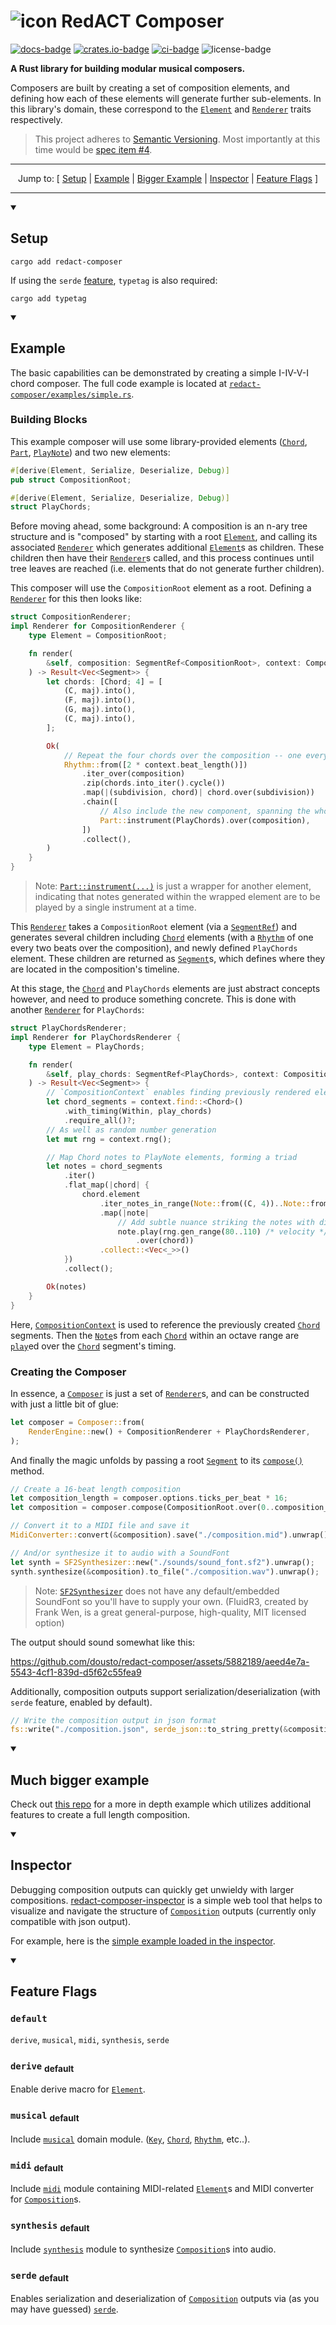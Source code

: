 # ![icon] RedACT Composer

[![docs-badge]][docs-link]
[![crates.io-badge]][crates.io-link]
[![ci-badge]][ci-link]
![license-badge]

**A Rust library for building modular musical composers.**

Composers are built by creating a set of composition elements, and defining how each of these elements will generate
further sub-elements. In this library's domain, these correspond to the
[`Element`](crate::Element) and [`Renderer`](crate::Renderer) traits respectively.

> This project adheres to [Semantic Versioning](https://semver.org/spec/v2.0.0.html). Most importantly at this time
> would be [spec item #4](https://semver.org/spec/v2.0.0.html#spec-item-4).

<hr />
<div align="center">

Jump to: [
[Setup](#setup)
| [Example](#example)
| [Bigger Example](#much-bigger-example)
| [Inspector](#inspector)
| [Feature Flags](#feature-flags)
]
</div>
<hr />

<details open>
<summary>

## Setup
</summary>

```shell
cargo add redact-composer
```

If using the `serde` [feature](#feature-flags), `typetag` is also required:
```shell
cargo add typetag
```
</details>

<details open>
<summary> 

## Example
</summary>

The basic capabilities can be demonstrated by creating a simple I-IV-V-I chord composer. The full code example is
located at
[`redact-composer/examples/simple.rs`](https://github.com/dousto/redact-composer/blob/main/redact-composer/examples/simple.rs).

### Building Blocks
This example composer will use some library-provided elements ([`Chord`](crate::musical::elements::Chord),
[`Part`](crate::elements::Part), [`PlayNote`](crate::elements::PlayNote)) and two new elements:
```rust
#[derive(Element, Serialize, Deserialize, Debug)]
pub struct CompositionRoot;

#[derive(Element, Serialize, Deserialize, Debug)]
struct PlayChords;
```

Before moving ahead, some background: A composition is an n-ary tree structure and is "composed" by starting with a
root [`Element`](crate::Element), and calling its associated [`Renderer`](crate::Renderer) which
generates additional [`Element`](crate::Element)s as children. These children then have their
[`Renderer`](crate::Renderer)s called, and this process continues until tree leaves are reached (i.e. elements that do
not generate further children).

This composer will use the `CompositionRoot` element as a root. Defining a [`Renderer`](crate::Renderer) for this
then looks like:

```rust
struct CompositionRenderer;
impl Renderer for CompositionRenderer {
    type Element = CompositionRoot;

    fn render(
        &self, composition: SegmentRef<CompositionRoot>, context: CompositionContext,
    ) -> Result<Vec<Segment>> {
        let chords: [Chord; 4] = [
            (C, maj).into(),
            (F, maj).into(),
            (G, maj).into(),
            (C, maj).into(),
        ];

        Ok(
            // Repeat the four chords over the composition -- one every two beats
            Rhythm::from([2 * context.beat_length()])
                .iter_over(composition)
                .zip(chords.into_iter().cycle())
                .map(|(subdivision, chord)| chord.over(subdivision))
                .chain([
                    // Also include the new component, spanning the whole composition
                    Part::instrument(PlayChords).over(composition),
                ])
                .collect(),
        )
    }
}
```

> Note: [`Part::instrument(...)`](crate::elements::Part::instrument) is just a wrapper for another element, indicating
> that notes generated within the wrapped element are to be played by a single instrument at a time.

This [`Renderer`](crate::Renderer) takes a `CompositionRoot` element (via a [`SegmentRef`](crate::SegmentRef)) and generates several
children including [`Chord`](crate::musical::elements::Chord) elements (with a [`Rhythm`](crate::musical::rhythm::Rhythm) of one every two beats over the composition), and
newly defined `PlayChords` element. These children are returned as [`Segment`](crate::Segment)s, which defines where they
are located in the composition's timeline.

At this stage, the [`Chord`](crate::musical::elements::Chord) and `PlayChords` elements are just abstract concepts
however, and need to produce something concrete. This is done with another [`Renderer`](crate::Renderer) for
`PlayChords`:

```rust
struct PlayChordsRenderer;
impl Renderer for PlayChordsRenderer {
    type Element = PlayChords;

    fn render(
        &self, play_chords: SegmentRef<PlayChords>, context: CompositionContext,
    ) -> Result<Vec<Segment>> {
        // `CompositionContext` enables finding previously rendered elements
        let chord_segments = context.find::<Chord>()
            .with_timing(Within, play_chords)
            .require_all()?;
        // As well as random number generation
        let mut rng = context.rng();

        // Map Chord notes to PlayNote elements, forming a triad
        let notes = chord_segments
            .iter()
            .flat_map(|chord| {
                chord.element
                    .iter_notes_in_range(Note::from((C, 4))..Note::from((C, 5)))
                    .map(|note|
                        // Add subtle nuance striking the notes with different velocities
                        note.play(rng.gen_range(80..110) /* velocity */)
                            .over(chord))
                    .collect::<Vec<_>>()
            })
            .collect();

        Ok(notes)
    }
}
```

Here, [`CompositionContext`](crate::render::context::CompositionContext) is used to reference the previously created
[`Chord`](crate::musical::elements::Chord) segments. Then the [`Note`](crate::musical::elements::Note)s from each
[`Chord`](crate::musical::elements::Chord) within an octave range are [`play`](crate::musical::Note::play)ed over the
[`Chord`](crate::musical::elements::Chord) segment's timing.

### Creating the Composer
In essence, a [`Composer`](crate::Composer) is just a set of [`Renderer`](crate::Renderer)s, and can be constructed with
just a little bit of glue:

```rust
let composer = Composer::from(
    RenderEngine::new() + CompositionRenderer + PlayChordsRenderer,
);
```

And finally the magic unfolds by passing a root [`Segment`](crate::Segment) to its
[`compose()`](crate::Composer::compose) method.

```rust
// Create a 16-beat length composition
let composition_length = composer.options.ticks_per_beat * 16;
let composition = composer.compose(CompositionRoot.over(0..composition_length));

// Convert it to a MIDI file and save it
MidiConverter::convert(&composition).save("./composition.mid").unwrap();

// And/or synthesize it to audio with a SoundFont
let synth = SF2Synthesizer::new("./sounds/sound_font.sf2").unwrap();
synth.synthesize(&composition).to_file("./composition.wav").unwrap();
```
> Note: [`SF2Synthesizer`](crate::synthesis::SF2Synthesizer) does not have any default/embedded SoundFont so you'll have
> to supply your own. (FluidR3, created by Frank Wen, is a great general-purpose, high-quality, MIT licensed option)


The output should sound somewhat like this:

<https://github.com/dousto/redact-composer/assets/5882189/aeed4e7a-5543-4cf1-839d-d5f62c55fea9>

Additionally, composition outputs support serialization/deserialization (with `serde` feature, enabled by default).

```rust
// Write the composition output in json format
fs::write("./composition.json", serde_json::to_string_pretty(&composition).unwrap()).unwrap();
```
</details>
<details open>
<summary>

## Much bigger example
</summary>

Check out [this repo](https://github.com/dousto/redact-renderer-example) for a more in depth example which utilizes
additional features to create a full length composition.
</details>
<details open>
<summary>

## Inspector
</summary>

Debugging composition outputs can quickly get unwieldy with larger compositions.
[redact-composer-inspector](https://dousto.github.io/redact-composer-inspector/) is a simple web tool that helps to
visualize and navigate the structure of [`Composition`](crate::Composition) outputs (currently only compatible with
json output).

For example, here is the [simple example loaded in the inspector](https://dousto.github.io/redact-composer-inspector/inspect?composition=examples/simple).
</details>
<details open>
<summary>

## Feature Flags
</summary>

### `default`
`derive`, `musical`, `midi`, `synthesis`, `serde`

### `derive` <sub>default</sub>
Enable derive macro for [`Element`](crate::Element).

### `musical` <sub>default</sub>
Include [`musical`](crate::musical) domain module. ([`Key`](crate::musical::Key), [`Chord`](crate::musical::Chord),
[`Rhythm`](crate::musical::rhythm::Rhythm), etc..).

### `midi` <sub>default</sub>
Include [`midi`](crate::midi) module containing MIDI-related [`Element`](crate::Element)s and MIDI converter for
[`Composition`](crate::Composition)s.

### `synthesis` <sub>default</sub>
Include [`synthesis`](crate::synthesis) module to synthesize [`Composition`](crate::Composition)s into audio.

### `serde` <sub>default</sub>
Enables serialization and deserialization of [`Composition`](crate::Composition) outputs via (as you may have guessed)
[`serde`](https://docs.rs/serde/latest/serde/).
</details>

[icon]: https://dousto.github.io/redact-composer-inspector-dev/favicon-32.png ""
[docs-badge]: https://docs.rs/redact-composer/badge.svg
[docs-link]: https://docs.rs/redact-composer
[crates.io-badge]: https://img.shields.io/crates/v/redact-composer.svg
[crates.io-link]: https://crates.io/crates/redact-composer
[ci-badge]: https://github.com/dousto/redact-composer/workflows/CI/badge.svg
[ci-link]: https://github.com/dousto/redact-composer/actions
[license-badge]: https://img.shields.io/crates/l/redact-composer.svg